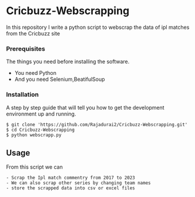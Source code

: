 # Cricbuzz-Webscrapping
In this repository I write a python script to webscrap the data of ipl matches from the Cricbuzz site 

### Prerequisites

The things you need before installing the software.

* You need Python
* And you need Selenium,BeatifulSoup

### Installation

A step by step guide that will tell you how to get the development environment up and running.

```
$ git clone 'https://github.com/Rajadurai2/Cricbuzz-Webscrapping.git'
$ cd Cricbuzz-Webscrapping
$ python webscrapp.py
```

## Usage

From this script we can 

```
- Scrap the Ipl match commentry from 2017 to 2023
- We can also scrap other series by changing team names
- store the scrapped data into csv or excel files
```
